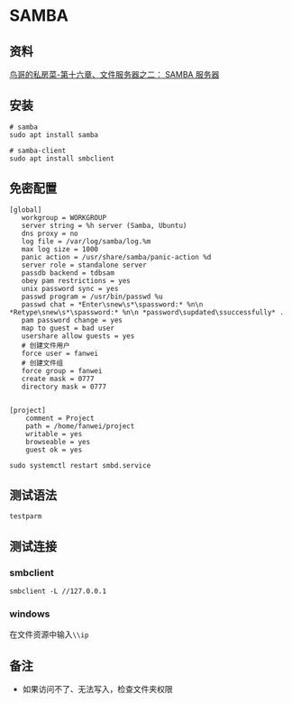 # SAMBA

## 资料

[鸟哥的私房菜-第十六章、文件服务器之二： SAMBA 服务器](http://cn.linux.vbird.org/linux_server/0370samba_2.php)

## 安装

```
# samba
sudo apt install samba

# samba-client
sudo apt install smbclient
```

## 免密配置

```shell
[global]
   workgroup = WORKGROUP
   server string = %h server (Samba, Ubuntu)
   dns proxy = no
   log file = /var/log/samba/log.%m
   max log size = 1000
   panic action = /usr/share/samba/panic-action %d
   server role = standalone server
   passdb backend = tdbsam
   obey pam restrictions = yes
   unix password sync = yes
   passwd program = /usr/bin/passwd %u
   passwd chat = *Enter\snew\s*\spassword:* %n\n *Retype\snew\s*\spassword:* %n\n *password\supdated\ssuccessfully* .
   pam password change = yes
   map to guest = bad user
   usershare allow guests = yes
   # 创建文件用户
   force user = fanwei
   # 创建文件组
   force group = fanwei
   create mask = 0777
   directory mask = 0777


[project]
    comment = Project
    path = /home/fanwei/project
    writable = yes
    browseable = yes
    guest ok = yes
```

`sudo systemctl restart smbd.service`

## 测试语法

`testparm`

## 测试连接

### smbclient

```shell
smbclient -L //127.0.0.1
```

### windows 

在文件资源中输入`\\ip`

## 备注

- 如果访问不了、无法写入，检查文件夹权限